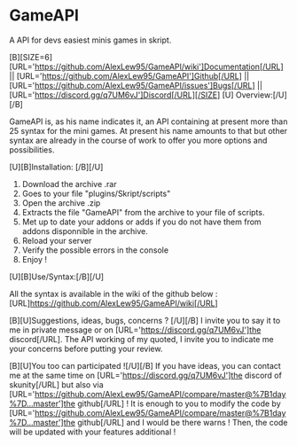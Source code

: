 # GameAPI
A API for devs easiest minis games in skript.

[B][SIZE=6][URL='https://github.com/AlexLew95/GameAPI/wiki']Documentation[/URL] || [URL='https://github.com/AlexLew95/GameAPI']Github[/URL] || [URL='https://github.com/AlexLew95/GameAPI/issues']Bugs[/URL] || [URL='https://discord.gg/q7UM6vJ']Discord[/URL][/SIZE]
[U]
Overview:[/U][/B]

GameAPI is, as his name indicates it, an API containing at present more than 25 syntax for the mini games. At present his name amounts to that but other syntax are already in the course of work to offer you more options and possibilities.

[U][B]Installation: [/B][/U]
1) Download the archive .rar
2) Goes to your file "plugins/Skript/scripts"
3) Open the archive .zip
4) Extracts the file "GameAPI" from the archive to your file of scripts.
5) Met up to date your addons or adds if you do not have them from addons disponnible in the archive.
6) Reload your server
7) Verify the possible errors in the console
8) Enjoy !

[U][B]Use/Syntax:[/B][/U]

All the syntax is available in the wiki of the github below : [URL]https://github.com/AlexLew95/GameAPI/wiki[/URL]

[B][U]Suggestions, ideas, bugs, concerns ? [/U][/B]
I invite you to say it to me in private message or on [URL='https://discord.gg/q7UM6vJ']the discord[/URL]. The API working of my quoted, I invite you to indicate me your concerns before putting your review.

[B][U]You too can participated ![/U][/B]
If you have ideas, you can contact me at the same time on [URL='https://discord.gg/q7UM6vJ']the discord of skunity[/URL] but also via [URL='https://github.com/AlexLew95/GameAPI/compare/master@%7B1day%7D...master']the github[/URL] ! It is enough to you to modify the code by [URL='https://github.com/AlexLew95/GameAPI/compare/master@%7B1day%7D...master']the github[/URL] and I would be there warns ! Then, the code will be updated with your features additional !
